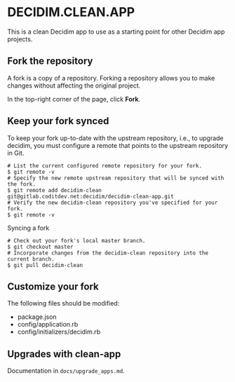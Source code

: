 # DECIDIM.CLEAN.APP

This is a clean Decidim app to use as a starting point for other Decidim app projects.

## Fork the repository

A fork is a copy of a repository. Forking a repository allows you to make changes without affecting the original project.

In the top-right corner of the page, click **Fork**.

## Keep your fork synced

To keep your fork up-to-date with the upstream repository, i.e., to upgrade decidim, you must configure a remote that points to the upstream repository in Git.

```console
# List the current configured remote repository for your fork.
$ git remote -v
# Specify the new remote upstream repository that will be synced with the fork.
$ git remote add decidim-clean git@gitlab.coditdev.net:decidim/decidim-clean-app.git
# Verify the new decidim-clean repository you've specified for your fork.
$ git remote -v
```
Syncing a fork
```console
# Check out your fork's local master branch.
$ git checkout master
# Incorporate changes from the decidim-clean repository into the current branch.
$ git pull decidim-clean
```

## Customize your fork

The following files should be modified:

- package.json
- config/application.rb
- config/initializers/decidim.rb

## Upgrades with clean-app

Documentation in `docs/upgrade_apps.md`.

